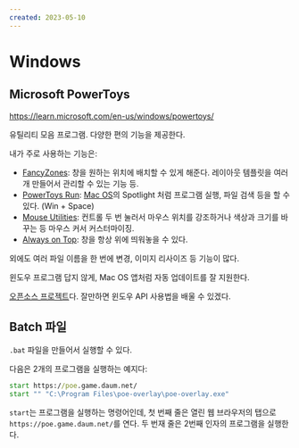 ```yaml
---
created: 2023-05-10
---
```

# Windows

## Microsoft PowerToys

https://learn.microsoft.com/en-us/windows/powertoys/

유틸리티 모음 프로그램.
다양한 편의 기능을 제공한다.

내가 주로 사용하는 기능은:
- [FancyZones](https://learn.microsoft.com/en-us/windows/powertoys/fancyzones): 창을 원하는 위치에 배치할 수 있게 해준다. 레이아웃 템플릿을 여러개 만들어서 관리할 수 있는 기능 등.
- [PowerToys Run](https://learn.microsoft.com/en-us/windows/powertoys/run): [Mac OS](./mac-os.md)의 Spotlight 처럼 프로그램 실행, 파일 검색 등을 할 수 있다. (Win + Space)
- [Mouse Utilities](https://learn.microsoft.com/en-us/windows/powertoys/mouse-utilities): 컨트롤 두 번 눌러서 마우스 위치를 강조하거나 색상과 크기를 바꾸는 등 마우스 커서 커스터마이징.
- [Always on Top](https://learn.microsoft.com/en-us/windows/powertoys/always-on-top): 창을 항상 위에 띄워놓을 수 있다.

외에도 여러 파일 이름을 한 번에 변경, 이미지 리사이즈 등 기능이 많다.

윈도우 프로그램 답지 않게, Mac OS 앱처럼 자동 업데이트를 잘 지원한다.

[오픈소스 프로젝트](https://github.com/microsoft/PowerToys)다.
잘만하면 윈도우 API 사용법을 배울 수 있겠다.

## Batch 파일

`.bat` 파일을 만들어서 실행할 수 있다.

다음은 2개의 프로그램을 실행하는 예지다:

```bat
start https://poe.game.daum.net/
start "" "C:\Program Files\poe-overlay\poe-overlay.exe"
```

`start`는 프로그램을 실행하는 명령어인데,
첫 번째 줄은 열린 웹 브라우저의 탭으로 `https://poe.game.daum.net/`를 연다.
두 번재 줄은 2번째 인자의 프로그램을 실행한다.
